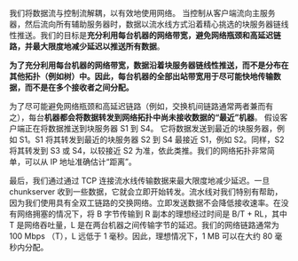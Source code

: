 我们将数据流与控制流解耦，以有效地使用网络。 当控制从客户端流向主服务器，然后流向所有辅助服务器时，数据以流水线方式沿着精心挑选的块服务器链线性推送。我们的目标是**充分利用每台机器的网络带宽，避免网络瓶颈和高延迟链路，并最大限度地减少延迟以推送所有数据**。

**为了充分利用每台机器的网络带宽，数据沿着块服务器链线性推送，而不是分布在其他拓扑（例如树）中。因此，每台机器的全部出站带宽用于尽可能快地传输数据，而不是在多个接收者之间分配。**

为了尽可能避免网络瓶颈和高延迟链路（例如，交换机间链路通常两者兼而有之），每台**机器都会将数据转发到网络拓扑中尚未接收数据的“最近”机器**。 假设客户端正在将数据推送到块服务器 S1 到 S4。 它将数据发送到最近的块服务器，例如 S1。S1 将其转发到最近的块服务器 S2 到 S4 最接近 S1，例如 S2。同样，S2 将其转发到 S3 或 S4，以较接近 S2 为准，依此类推。我们的网络拓扑非常简单，可以从 IP 地址准确估计“距离”。

最后，我们通过通过 TCP 连接流水线传输数据来最大限度地减少延迟。一旦 chunkserver 收到一些数据，它就会立即开始转发。流水线对我们特别有帮助，因为我们使用具有全双工链路的交换网络。立即发送数据不会降低接收速率。在没有网络拥塞的情况下，将 B 字节传输到 R 副本的理想经过时间是 B/T + RL，其中 T 是网络吞吐量，L 是在两台机器之间传输字节的延迟。我们的网络链路通常为 100 Mbps （T），L 远低于 1 毫秒。因此，理想情况下，1 MB 可以在大约 80 毫秒内分配。

